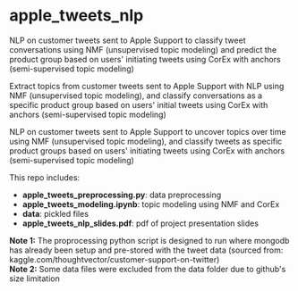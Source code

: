 # apple_tweets_nlp
NLP on customer tweets sent to Apple Support to classify tweet conversations using NMF (unsupervised topic modeling) and predict the product group based on users' initiating tweets using CorEx with anchors (semi-supervised topic modeling)

Extract topics from customer tweets sent to Apple Support with NLP using NMF (unsupervised topic modeling), and classify conversations as a specific product group based on users' initial tweets using CorEx with anchors (semi-supervised topic modeling)

NLP on customer tweets sent to Apple Support to uncover topics over time using NMF (unsupervised topic modeling), and classify tweets as specific product groups based on users' initiating tweets using CorEx with anchors (semi-supervised topic modeling)

This repo includes:
- **apple_tweets_preprocessing.py**: data preprocessing
- **apple_tweets_modeling.ipynb**: topic modeling using NMF and CorEx
- **data**: pickled files
- **apple_tweets_nlp_slides.pdf**: pdf of project presentation slides

**Note 1:** The proprocessing python script is designed to run where mongodb has already been setup and pre-stored with the tweet data (sourced from: kaggle.com/thoughtvector/customer-support-on-twitter)  
**Note 2:** Some data files were excluded from the data folder due to github's size limitation
